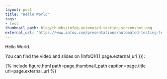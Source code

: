 ```yaml
---
layout: post
title: "Hello World"
tags:
- test 
thumbnail_path: blog/thumbs/infoq-automated-testing-screenshot.png
external_url: "https://www.infoq.com/presentations/automated-testing-terraform-docker-packer/"
---
```

Hello World.

You can find the video and slides on [InfoQ]({{ page.external_url }}):

{% include figure.html path=page.thumbnail_path caption=page.title url=page.external_url %}

